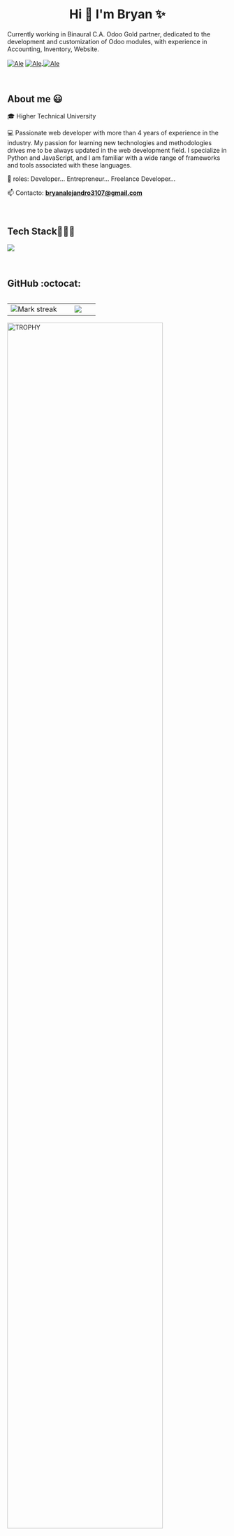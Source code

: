<h1 align="center">Hi 👋  I'm Bryan ✨ </h1> 

Currently working in Binaural C.A. Odoo Gold partner, dedicated to the development and customization of Odoo modules, with experience in Accounting, Inventory, Website.

<p align="left">
<a href="https://www.linkedin.com/in/bryan-garcia-a573661a2/" target="blank"><img align="center" src="https://img.shields.io/badge/LinkedIn-0077B5?style=for-the-badge&logo=linkedin&logoColor=white" alt="Ale"/></a>
<a href="https://www.instagram.com/alege07/">
  <img align="center" src="https://img.shields.io/badge/Instagram-red?style=for-the-badge&logo=instagram&logoColor=white" alt="Ale"/>
</a>
<a href="mailto:bryanalejandro3107@gmail.com">
  <img align="center" src="https://img.shields.io/badge/Gmail-white?style=for-the-badge&logo=gmail&logoColor=red" alt="Ale"/>
</a>
  </p>
<br>
<h2>About me 😃</h2>
<!--Intro start-->

<p align="left">
🎓 Higher Technical University

💻 Passionate web developer with more than 4 years of experience in the industry. My passion for learning new technologies and methodologies drives me to be always updated in the web development field. I specialize in Python and JavaScript, and I am familiar with a wide range of frameworks and tools associated with these languages.

📝 roles: Developer... Entrepreneur... Freelance Developer...

📫 Contacto: **bryanalejandro3107@gmail.com**
<!--Intro end-->
  </p>
<br>

<h2 >Tech Stack👨🏻‍💻</h2>
<!--tech stack icons-->
<p align="left">
  <a href="https://skillicons.dev">
    <img src="https://skillicons.dev/icons?i=androidstudio,cs,cpp,java,php,py,dotnet,css,html,js,nodejs,mysql,sqlite,firebase,gtk,git,github,docker,materialui,postman,eclipse,vscode,bash,linux,&perline=12" />
  </a>
</p>
<br>
<!-------------------------->

<!------------------------->

<h2>GitHub :octocat:</h2>
<!--- stats & Trophy (start) -->
<p align="center">
  <!--- stats (start) -->
<table align="left">
<tr border="none">
<td width="60%" align="center">

<!--  <img  align="center"  src="https://github-readme-stats.vercel.app/api?username=unsimpledev&theme=dark&show_icons=true&count_private=true" />
  <br></br> -->
  <img  title="🔥 Get streak stats for your profile at git.io/streak-stats" alt="Mark streak" src="https://github-readme-streak-stats.herokuapp.com/?user=AlebgDev&theme=dark&hide_border=false" /> 
</td>

<td width="40%" align="center">

  <img  align="center"  src="https://github-readme-stats.anuraghazra1.vercel.app/api/top-langs/?username=AlebgDev&theme=dark&hide_border=false&no-bg=true&no-frame=true&langs_count=10"/>

  </td>
</tr>
</table>
<!--- stats (end) -->

<!--- trophy (start) -->
<div align=left>
  <a href="https://github.com/ryo-ma/github-profile-trophy" title="Go to Source">
      <img align="center" width=84% src="https://github-profile-trophy.vercel.app/?username=AlebgDev&theme=radical&row=1&column=7&margin-h=15&margin-w=5&no-bg=true" alt="TROPHY" />
    </a>
</div>
<!--- trophy (start) -->


</p>        

<!--- stats (end) -->
